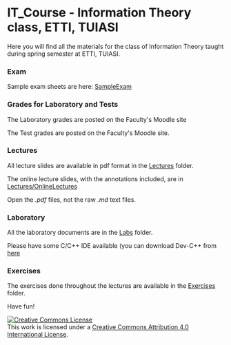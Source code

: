 # IT_Course - Information Theory class, ETTI, TUIASI

Here you will find all the materials for the class of Information Theory taught during spring semester at ETTI, TUIASI.

### Exam

Sample exam sheets are here: [SampleExam](SampleExam)

### Grades for Laboratory and Tests

The Laboratory grades are posted on the Faculty's Moodle site

The Test grades are posted on the Faculty's Moodle site.

### Lectures

All lecture slides are available in pdf format in the [Lectures](Lectures) folder.

The online lecture slides, with the annotations included, are in [Lectures/OnlineLectures](Lectures/OnlineLectures)

Open the *.pdf* files, not the raw *.md* text files.

### Laboratory
 
All the laboratory documents are in the [Labs](Labs) folder.

Please have some C/C++ IDE available (you can download Dev-C++ from [here](https://sourceforge.net/projects/orwelldevcpp/files/Setup%20Releases/Dev-Cpp%205.11%20TDM-GCC%204.9.2%20Setup.exe/download)

### Exercises

The exercises done throughout the lectures are available in the [Exercises](Exercises) folder.

Have fun!

<a rel="license" href="http://creativecommons.org/licenses/by/4.0/"><img alt="Creative Commons License" style="border-width:0" src="https://i.creativecommons.org/l/by/4.0/88x31.png" /></a><br />This work is licensed under a <a rel="license" href="http://creativecommons.org/licenses/by/4.0/">Creative Commons Attribution 4.0 International License</a>.
